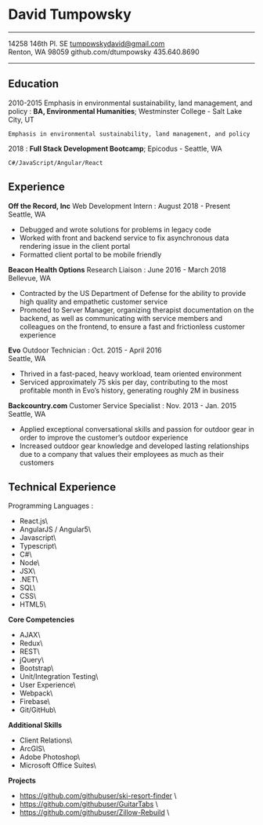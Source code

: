 David Tumpowsky
============

-------------------     ----------------------------
14258 146th Pl. SE          tumpowskydavid@gmail.com\
Renton, WA 98059               github.com/dtumpowsky
                                        435.640.8690
-------------------     ----------------------------

Education
---------

2010-2015
Emphasis in environmental sustainability, land management, and policy
:   **BA, Environmental Humanities**; Westminster College - Salt Lake City, UT

    Emphasis in environmental sustainability, land management, and policy

2018
:   **Full Stack Development Bootcamp**; Epicodus - Seattle, WA

    C#/JavaScript/Angular/React

Experience
----------

**Off the Record, Inc**
Web Development Intern : August 2018 - Present\
Seattle, WA

* Debugged and wrote solutions for problems in legacy code
* Worked with front and backend service to fix asynchronous data rendering issue in the client portal
* Formatted client portal to be mobile friendly


**Beacon Health Options**
Research Liaison : June 2016 - March 2018\
Bellevue, WA

* Contracted by the US Department of Defense for the ability to provide high quality and empathetic customer service
* Promoted to Server Manager, organizing therapist documentation on the backend, as well as communicating with service members and colleagues on the frontend, to ensure a fast and frictionless customer experience


**Evo**
Outdoor Technician : Oct. 2015 - April 2016\
Seattle, WA

* Thrived in a fast-paced, heavy workload, team oriented environment
* Serviced approximately 75 skis per day, contributing to the most profitable month in Evo’s history, generating roughly 2M in business


**Backcountry.com**
Customer Service Specialist : Nov. 2013 - Jan. 2015\
Seattle, WA

* Applied exceptional conversational skills and passion for outdoor gear in order to improve the customer’s outdoor experience
* Increased outdoor gear knowledge and developed lasting relationships due to a company that values their employees as much as their customers

Technical Experience
--------------------

Programming Languages
:   
* React.js\
* AngularJS / Angular5\
* Javascript\
* Typescript\
* C#\
* Node\
* JSX\
* .NET\
* SQL\
* CSS\
* HTML5\

**Core Competencies**

* AJAX\
* Redux\
* REST\
* jQuery\
* Bootstrap\
* Unit/Integration Testing\
* User Experience\
* Webpack\
* Firebase\
* Git/GitHub\

**Additional Skills**

* Client Relations\
* ArcGIS\
* Adobe Photoshop\
* Microsoft Office Suites\

**Projects**

* https://github.com/githubuser/ski-resort-finder \
* https://github.com/githubuser/GuitarTabs \
* https://github.com/githubuser/Zillow-Rebuild \
